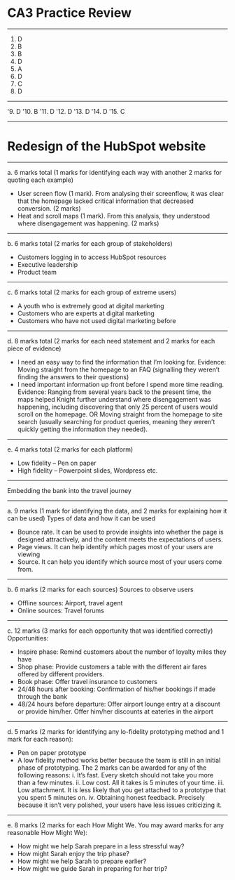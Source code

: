 # CA3 Practice Review

---

1. D 
2. B 
3. B 
4. D 
5. A 
6. D 
7. C 
8. D 

---

'9. D 
'10. B 
'11. D 
'12. D 
'13. D 
'14. D 
'15. C

---

# Redesign of the HubSpot website

---

a. 6 marks total (1 marks for identifying each way with another 2 marks for quoting each example)
* User screen flow (1 mark). From analysing their screenflow, it was clear that the homepage lacked critical
information that decreased conversion. (2 marks)
* Heat and scroll maps (1 mark). From this analysis, they understood where disengagement was happening. (2 marks)

---

b. 6 marks total (2 marks for each group of stakeholders)
* Customers logging in to access HubSpot resources
* Executive leadership
* Product team

---

c. 6 marks total (2 marks for each group of extreme users)
* A youth who is extremely good at digital marketing
* Customers who are experts at digital marketing
* Customers who have not used digital marketing before

---

d. 8 marks total (2 marks for each need statement and 2 marks for each piece of evidence)
* I need an easy way to find the information that I’m looking for. Evidence: Moving straight from the homepage to an FAQ (signalling they weren’t finding
the answers to their questions)
* I need important information up front before I spend more time reading. Evidence: Ranging from several years back to the present time, the maps helped Knight further understand where disengagement was happening, including discovering that only 25 percent of users would scroll on the homepage. OR Moving straight from the homepage to site search (usually searching for product queries, meaning they weren’t quickly getting the information they needed).

---

e. 4 marks total (2 marks for each platform)
* Low fidelity – Pen on paper
* High fidelity – Powerpoint slides, Wordpress etc.

---

Embedding the bank into the travel journey

---


a. 9 marks (1 mark for identifying the data, and 2 marks for explaining how it can be used) Types of data and how it can be used
* Bounce rate. It can be used to provide insights into whether the page is designed attractively, and the content meets the expectations of users.
* Page views. It can help identify which pages most of your users are viewing
* Source. It can help you identify which source most of your users come from.


---

b. 6 marks (2 marks for each sources) Sources to observe users
* Offline sources: Airport, travel agent
* Online sources: Travel forums


---

c. 12 marks (3 marks for each opportunity that was identified correctly) Opportunities:
* Inspire phase: Remind customers about the number of loyalty miles they have
* Shop phase: Provide customers a table with the different air fares offered by different
providers.
* Book phase: Offer travel insurance to customers
* 24/48 hours after booking: Confirmation of his/her bookings if made through the bank
* 48/24 hours before departure: Offer airport lounge entry at a discount or provide
him/her. Offer him/her discounts at eateries in the airport

---

d. 5 marks (2 marks for identifying any lo-fidelity prototyping method and 1 mark for each reason):
* Pen on paper prototype
* A low fidelity method works better because the team is still in an initial phase of prototyping. The 2 marks can be awarded for any of the following reasons:
i. It’s fast. Every sketch should not take you more than a few minutes.
ii. Low cost. All it takes is 5 minutes of your time.
iii. Low attachment. It is less likely that you get attached to a prototype that you spent 5 minutes on.
iv. Obtaining honest feedback. Precisely because it isn’t very polished, your users have less issues criticizing it.


---

e. 8 marks (2 marks for each How Might We. You may award marks for any reasonable How Might We):
* How might we help Sarah prepare in a less stressful way?
* How might Sarah enjoy the trip phase?
* How might we help Sarah to prepare earlier?
* How might we guide Sarah in preparing for her trip?
